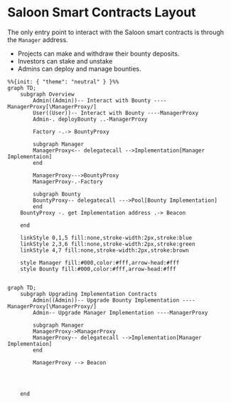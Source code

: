 # Saloon Smart Contracts Layout

The only entry point to interact with the Saloon smart contracts is through the `Manager` address.

- Projects can make and withdraw their bounty deposits.
- Investors can stake and unstake
- Admins can deploy and manage bounties.

```mermaid
%%{init: { "theme": "neutral" } }%%
graph TD;
    subgraph Overview
        Admin((Admin))-- Interact with Bounty ----ManagerProxy[\ManagerProxy/]
        User((User))-- Interact with Bounty ----ManagerProxy
        Admin-. deployBounty ..-ManagerProxy

        Factory -.-> BountyProxy

        subgraph Manager
        ManagerProxy<-- delegatecall -->Implementation[Manager Implementaion]
        end

        ManagerProxy--->BountyProxy
        ManagerProxy-.-Factory

        subgraph Bounty
        BountyProxy-- delegatecall --->Pool[Bounty Implementation]
        end
    BountyProxy -. get Implementation address .-> Beacon

    end

    linkStyle 0,1,5 fill:none,stroke-width:2px,stroke:blue
    linkStyle 2,3,6 fill:none,stroke-width:2px,stroke:green
    linkStyle 4,7 fill:none,stroke-width:2px,stroke:brown

    style Manager fill:#000,color:#fff,arrow-head:#fff
    style Bounty fill:#000,color:#fff,arrow-head:#fff


```

```mermaid
graph TD;
    subgraph Upgrading Implementation Contracts
        Admin((Admin))-- Upgrade Bounty Implementation ----ManagerProxy[\ManagerProxy/]
        Admin-- Upgrade Manager Implementation ----ManagerProxy

        subgraph Manager
        ManagerProxy->ManagerProxy
        ManagerProxy-- delegatecall -->Implementation[Manager Implementaion]
        end

        ManagerProxy --> Beacon




    end
```
